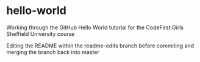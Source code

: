 # hello-world
Working through the GitHub Hello World tutorial for the CodeFirst:Girls Sheffield University course

Editing the README within the readme-edits branch before commiting and merging the branch back into master
